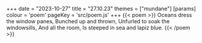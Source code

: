 +++
date = "2023-10-27"
title = "27.10.23"
themes = ["mundane"]
[params]
  colour = 'poem'
  pageKey = 'src/poem.js'
+++
{{< poem >}}
Oceans dress the window panes,
Bunched up and thrown,
Unfurled to soak the windowsills,
And all the room,
Is steeped in sea and lapiz blue.
{{< /poem >}}